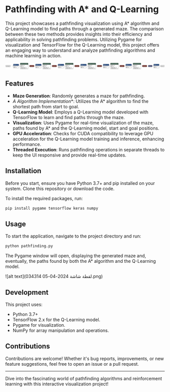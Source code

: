 # Pathfinding with A* and Q-Learning

This project showcases a pathfinding visualization using A* algorithm and Q-Learning model to find paths through a generated maze. The comparison between these two methods provides insights into their efficiency and applicability in solving pathfinding problems. Utilizing Pygame for visualization and TensorFlow for the Q-Learning model, this project offers an engaging way to understand and analyze pathfinding algorithms and machine learning in action.

![alt text](Path_Finding.keras(1).png)

## Features

- **Maze Generation**: Randomly generates a maze for pathfinding.
- **A* Algorithm Implementation**: Utilizes the A* algorithm to find the shortest path from start to goal.
- **Q-Learning Model**: Employs a Q-Learning model developed with TensorFlow to learn and find paths through the maze.
- **Visualization**: Uses Pygame for real-time visualization of the maze, paths found by A* and the Q-Learning model, start and goal positions.
- **GPU Acceleration**: Checks for CUDA compatibility to leverage GPU acceleration for the Q-Learning model training and inference, enhancing performance.
- **Threaded Execution**: Runs pathfinding operations in separate threads to keep the UI responsive and provide real-time updates.

## Installation

Before you start, ensure you have Python 3.7+ and pip installed on your system. Clone this repository or download the code.

To install the required packages, run:

```bash
pip install pygame tensorflow keras numpy
```

## Usage

To start the application, navigate to the project directory and run:

```bash
python pathfinding.py
```

The Pygame window will open, displaying the generated maze and, eventually, the paths found by both the A* algorithm and the Q-Learning model.

![alt text](لقطة شاشة 2024-04-05 034314.png)

## Development

This project uses:

- Python 3.7+
- TensorFlow 2.x for the Q-Learning model.
- Pygame for visualization.
- NumPy for array manipulation and operations.

## Contributions

Contributions are welcome! Whether it's bug reports, improvements, or new feature suggestions, feel free to open an issue or a pull request.

---

Dive into the fascinating world of pathfinding algorithms and reinforcement learning with this interactive visualization project!
